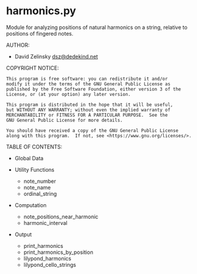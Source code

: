 # harmonics.py

Module for analyzing positions of natural harmonics on a string,
relative to positions of fingered notes.

AUTHOR:

- David Zelinsky <dsz@dedekind.net>


COPYRIGHT NOTICE:

    This program is free software: you can redistribute it and/or
    modify it under the terms of the GNU General Public License as
    published by the Free Software Foundation, either version 3 of the
    License, or (at your option) any later version.

    This program is distributed in the hope that it will be useful,
    but WITHOUT ANY WARRANTY; without even the implied warranty of
    MERCHANTABILITY or FITNESS FOR A PARTICULAR PURPOSE.  See the
    GNU General Public License for more details.

    You should have received a copy of the GNU General Public License
    along with this program.  If not, see <https://www.gnu.org/licenses/>.


TABLE OF CONTENTS:

- Global Data

- Utility Functions

  - note_number
  - note_name
  - ordinal_string

- Computation

  - note_positions_near_harmonic
  - harmonic_interval

- Output

  - print_harmonics
  - print_harmonics_by_position
  - lilypond_harmonics
  - lilypond_cello_strings
